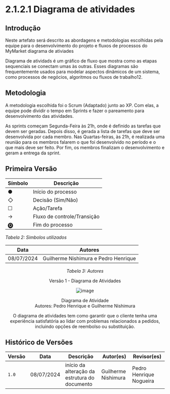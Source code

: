 # 2.1.2.1 Diagrama de atividades

##  Introdução

Neste artefato será descrito as abordagens e metodologias escolhidas pela equipe para o desenvolvimento do projeto e fluxos de processos do MyMarket diagrama de ativiades

Diagrama de atividads é um gráfico de fluxo que mostra como as etapas sequenciais se conectam umas às outras. Esses diagramas são frequentemente usados para modelar aspectos dinâmicos de um sistema, como processos de negócios, algoritmos ou fluxos de trabalho12.


## Metodologia

A metodologia escolhida foi o Scrum (Adaptado) junto ao XP. Com elas, a equipe pode dividir o tempo em Sprints e fazer o pareamento para desenvolvimento das atividades.

As sprints começam Segunda-Feira às 21h, onde é definido as tarefas que devem ser geradas. Depois disso, é gerada a lista de tarefas que deve ser desenvolvida por cada membro. Nas Quartas-feiras, às 21h, é realizada uma reunião para os membros falarem o que foi desenvolvido no período e o que mais deve ser feito. Por fim, os membros finalizam o desenvolvimento e geram a entrega da sprint.


## Primeira Versão 

| Símbolo | Descrição |
|---------|-----------|
| ●       | Início do processo |
| ◇       | Decisão (Sim/Não) |
| ☐       | Ação/Tarefa |
| ->      | Fluxo de controle/Transição |
| 🅞     | Fim do processo |

*Tabela 2: Simbolos utilizados*


<center>

| Data | **Autores** |
| :--: |  :--: |
| 08/07/2024  | Guilherme Nishimura e Pedro Henrique  |

*Tabela 3: Autores*

Versão 1 - Diagrama de Atividades

![image](https://github.com/UnBArqDsw2024-1/2024.1_G7_My_Market/assets/78215376/fabbceaa-2366-4b59-a817-1a2e9c1ad91d)

<p>Diagrama de Atividade<br> Autores: Pedro Henrique e Guilherme Nishimura</p></div>



O diagrama de atividades tem como  garantir que o cliente tenha uma experiência satisfatória ao lidar com problemas relacionados a pedidos, incluindo opções de reembolso ou substituição.

</center>




## Histórico de Versões

| Versão |     Data    | Descrição   | Autor(es) | Revisor(es) |
| ------ | ----------- | ----------- | --------- | ----------- |
| `1.0`  | 08/07/2024| início da alteração da estrutura do documento | Guilherme Nishimura| Pedro Henrique Nogueira|


